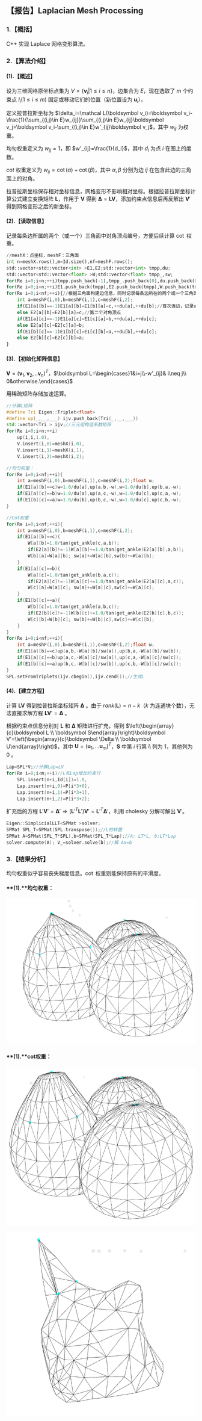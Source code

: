 ## **【报告】Laplacian Mesh Processing**

### **1.【概括】**

C++ 实现 Laplace 网格变形算法。

### **2.【算法介绍】**

#### **(1).【概述】**

设为三维网格原坐标点集为 $V=\{\boldsymbol v_i|1\leqslant i\leqslant n\}$，边集合为 $E$，现在选取了 $m$ 个约束点 $I_i(1\leqslant i\leqslant m)$ 固定或移动它们的位置（新位置设为 $\boldsymbol u_i$）。

定义拉普拉斯坐标为 $\delta_i=\mathcal L(\boldsymbol v_i)=\boldsymbol v_i-\frac{1}{\sum_{(i,j)\in E}w_{ij}}\sum_{(i,j)\in E}w_{ij}\boldsymbol v_j=\boldsymbol v_i-\sum_{(i,j)\in E}w'_{ij}\boldsymbol v_j$，其中 $w_{ij}$ 为权重。

均匀权重定义为 $w_{ij}=1$，即 $w'_{ij}=\frac{1}{d_i}$，其中 $d_i$ 为点 $i$ 在图上的度数。

$cot$ 权重定义为 $w_{ij}=\cot(\alpha)+\cot(\beta)$，其中 $\alpha,\beta$ 分别为边 $ij$ 在包含此边的三角面上的对角。

拉普拉斯坐标保存相对坐标信息，网格变形不影响相对坐标。根据拉普拉斯坐标计算公式建立变换矩阵 $\boldsymbol L$，作用于 $\boldsymbol V$ 得到 $\boldsymbol \Delta=\boldsymbol L \boldsymbol V$，添加约束点信息后再反解出 $\boldsymbol V'$ 得到网格变形之后的新坐标。

#### **(2).【读取信息】**

记录每条边所属的两个（或一个）三角面中对角顶点编号，方便后续计算 $\cot$ 权重。

```python
//meshX：点坐标，meshF：三角面
int n=meshX.rows(),m=Id.size(),nf=meshF.rows();
std::vector<std::vector<int> >E1,E2;std::vector<int> tmpp,du;
std::vector<std::vector<float> >W;std::vector<float> tmpp_,sw;
for(Re i=0;i<n;++i)tmpp.push_back(-1),tmpp_.push_back(0),du.push_back(0),sw.push_back(0);
for(Re i=0;i<n;++i)E1.push_back(tmpp),E2.push_back(tmpp),W.push_back(tmpp_);
for(Re i=0;i<nf;++i){//根据三角面构建边信息，同时记录每条边所在的两个或一个三角面里的对角顶点。
    int a=meshF(i,0),b=meshF(i,1),c=meshF(i,2);
    if(E1[a][b]==-1)E1[a][b]=E1[b][a]=c,++du[a],++du[b];//首次连边，记录点的度数
    else E2[a][b]=E2[b][a]=c;//第二个对角顶点
    if(E1[a][c]==-1)E1[a][c]=E1[c][a]=b,++du[a],++du[c];
    else E2[a][c]=E2[c][a]=b;
    if(E1[b][c]==-1)E1[b][c]=E1[c][b]=a,++du[b],++du[c];
    else E2[b][c]=E2[c][b]=a;
}
```

#### **(3).【初始化矩阵信息】**

$\boldsymbol V=(\boldsymbol v_1,\boldsymbol v_2,..\boldsymbol v_n)^{T}$，$\boldsymbol L=\begin{cases}1&i=j\\-w'_{ij}& i\neq j\\ 0&otherwise.\end{cases}$

用稀疏矩阵存储加速运算。

```cpp
//计算L矩阵
#define Tri Eigen::Triplet<float>
#define up(_,__,___) ijv.push_back(Tri(_,__,___))
std::vector<Tri > ijv;//三元组构造系数矩阵
for(Re i=0;i<n;++i)
    up(i,i,1.0),
    V.insert(i,0)=meshX(i,0),
    V.insert(i,1)=meshX(i,1),
    V.insert(i,2)=meshX(i,2);
```

```cpp
//均匀权重：
for(Re i=0;i<nf;++i){
    int a=meshF(i,0),b=meshF(i,1),c=meshF(i,2);float w;
    if(E1[a][b]==c)w=1.0/du[a],up(a,b,-w),w=1.0/du[b],up(b,a,-w);
    if(E1[a][c]==b)w=1.0/du[a],up(a,c,-w),w=1.0/du[c],up(c,a,-w);
    if(E1[b][c]==a)w=1.0/du[b],up(b,c,-w),w=1.0/du[c],up(c,b,-w);
}
```

```cpp
//Cot权重
for(Re i=0;i<nf;++i){
    int a=meshF(i,0),b=meshF(i,1),c=meshF(i,2);
    if(E1[a][b]==c){
        W[a][b]=1.0/tan(get_ankle(c,a,b));
        if(E2[a][b]!=-1)W[a][b]+=1.0/tan(get_ankle(E2[a][b],a,b));
        W[b][a]=W[a][b]; sw[a]+=W[a][b],sw[b]+=W[a][b];
    }
    if(E1[a][c]==b){
        W[a][c]=1.0/tan(get_ankle(b,a,c));
        if(E2[a][c]!=-1)W[a][c]+=1.0/tan(get_ankle(E2[a][c],a,c));
        W[c][a]=W[a][c]; sw[a]+=W[a][c],sw[c]+=W[a][c];
    }
    if(E1[b][c]==a){
        W[b][c]=1.0/tan(get_ankle(a,b,c));
        if(E2[b][c]!=-1)W[b][c]+=1.0/tan(get_ankle(E2[b][c],b,c));
        W[c][b]=W[b][c]; sw[b]+=W[b][c],sw[c]+=W[c][b];
    }
}
for(Re i=0;i<nf;++i){
    int a=meshF(i,0),b=meshF(i,1),c=meshF(i,2);float w;
    if(E1[a][b]==c)up(a,b,-W[a][b]/sw[a]),up(b,a,-W[a][b]/sw[b]);
    if(E1[a][c]==b)up(a,c,-W[a][c]/sw[a]),up(c,a,-W[a][c]/sw[c]);
    if(E1[b][c]==a)up(b,c,-W[b][c]/sw[b]),up(c,b,-W[b][c]/sw[c]);
}
SPL.setFromTriplets(ijv.cbegin(),ijv.cend());//生成L
```

#### **(4).【建立方程】**

计算 $\boldsymbol {LV}$ 得到拉普拉斯坐标矩阵 $\boldsymbol \Delta$ 。由于 $\mathrm rank(\boldsymbol L)=n-k$（$k$ 为连通块个数），无法直接求解方程 $\boldsymbol L\boldsymbol V'=\boldsymbol \Delta$ 。

根据约束点信息分别对 $\boldsymbol L$ 和 $\boldsymbol \Delta$ 矩阵进行扩充，得到 $\left(\begin{array}{c}\boldsymbol L \\ \boldsymbol S\end{array}\right)\boldsymbol V'=\left(\begin{array}{c}\boldsymbol \Delta \\ \boldsymbol U\end{array}\right)$，其中 $\boldsymbol U=(\boldsymbol u_1,...\boldsymbol u_m)^{T}$，$\boldsymbol S$ 中第 $i$ 行第 $I_i$ 列为 $1$，其他列为 $0$ 。

```cpp
Lap=SPL*V;//计算Lap=LV
for(Re i=0;i<m;++i)//L和Lap增加约束行
    SPL.insert(n+i,Id[i])=1.0,
    Lap.insert(n+i,0)=P[i*3+0],
    Lap.insert(n+i,1)=P[i*3+1],
    Lap.insert(n+i,2)=P[i*3+2];
```

扩充后的方程 $\boldsymbol L'\boldsymbol V'=\boldsymbol \Delta' \Longrightarrow (\boldsymbol L'^{T}\boldsymbol L')\boldsymbol V'=\boldsymbol L'^T \boldsymbol \Delta'$，利用 $\text{cholesky}$ 分解可解出 $\boldsymbol V'$。

```cpp
Eigen::SimplicialLLT<SPMat >solver;
SPMat SPL_T=SPMat(SPL.transpose());//L的转置
SPMat A=SPMat(SPL_T*SPL),b=SPMat(SPL_T*Lap);//A: LT*L, b:LT*Lap
solver.compute(A); V_=solver.solve(b);//解 Ax=b
```

### **3.【结果分析】**

均匀权重似乎容易丧失梯度信息。$\cot$ 权重则能保持原有的平滑度。

#### **(1).**均匀权重：

![](./src/1.PNG)

#### **(1).**cot权重：

![](./src/2.PNG)

![](./src/3.PNG)
